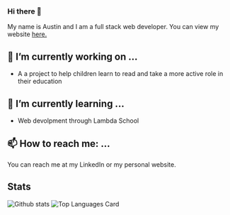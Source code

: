 ### Hi there 👋
My name is Austin and I am a full stack web developer. You can view my website [here.](https://austin-littlefield-portfolio.vercel.app/)
## 🔭 I’m currently working on ...
 - A a project to help children learn to read and take a more active role in their education
## 🌱 I’m currently learning ...
 - Web devolpment through Lambda School 
## 📫 How to reach me: ...
You can reach me at my LinkedIn or my personal website.
## Stats
![Github stats](https://github-readme-stats.vercel.app/api?username=achaselittlefield&theme=prussian&show_icons=true&count_private=true)
![Top Languages Card](https://github-readme-stats.vercel.app/api/top-langs/?username=achaselittlefield)
